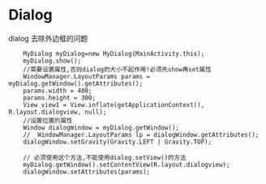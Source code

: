 # Dialog
dialog 去除外边框的问题



        MyDialog myDialog=new MyDialog(MainActivity.this);
        myDialog.show();
        //需要设置属性,否则dialog的大小不起作用!必须先show再set属性
        WindowManager.LayoutParams params = myDialog.getWindow().getAttributes();
        params.width = 400;
        params.height = 300;
        View view1 = View.inflate(getApplicationContext(), R.layout.dialogview, null);
        //设置位置的属性
        Window dialogWindow = myDialog.getWindow();
        //  WindowManager.LayoutParams lp = dialogWindow.getAttributes();
        dialogWindow.setGravity(Gravity.LEFT | Gravity.TOP);

        // 必须使用这个方法,不能使用dialog.setView()的方法
        myDialog.getWindow().setContentView(R.layout.dialogview);
        dialogWindow.setAttributes(params);
